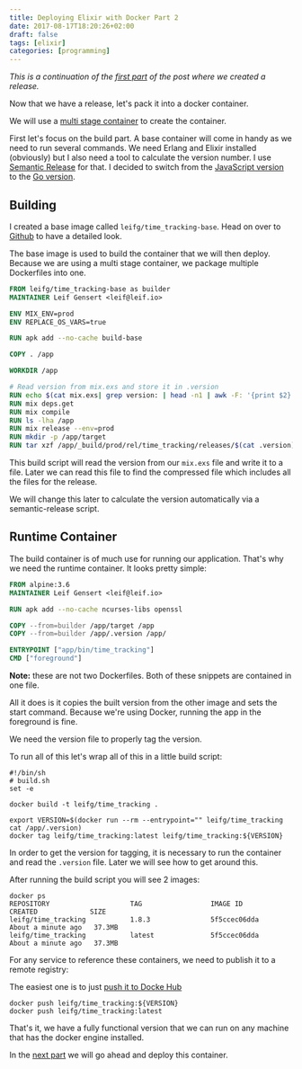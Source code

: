 ```yaml
---
title: Deploying Elixir with Docker Part 2
date: 2017-08-17T18:20:26+02:00
draft: false
tags: [elixir]
categories: [programming]
---
```


*This is a continuation of the [first part](/blog/2017/08/11/deploying-elixir-projects-with-docker-and-distillery/) of the post where we created a release.*

Now that we have a release, let's pack it into a docker container.

We will use a [multi stage container](https://docs.docker.com/engine/userguide/eng-image/multistage-build/) to create the container.

First let's focus on the build part. A base container will come in handy as we need to run several commands. We need Erlang and Elixir installed (obviously) but I also need a tool to calculate the version number. I use [Semantic Release](https://github.com/semantic-release) for that. I decided to switch from the [JavaScript version](https://github.com/semantic-release/semantic-release) to the [Go version](https://github.com/semantic-release/go-semantic-release).

## Building

I created a base image called `leifg/time_tracking-base`. Head on over to [Github](https://github.com/leifg/time_tracking-base/blob/master/Dockerfile) to have a detailed look.

The base image is used to build the container that we will then deploy. Because we are using a multi stage container, we package multiple Dockerfiles into one.

```dockerfile
FROM leifg/time_tracking-base as builder
MAINTAINER Leif Gensert <leif@leif.io>

ENV MIX_ENV=prod
ENV REPLACE_OS_VARS=true

RUN apk add --no-cache build-base

COPY . /app

WORKDIR /app

# Read version from mix.exs and store it in .version
RUN echo $(cat mix.exs| grep version: | head -n1 | awk -F: '{print $2}' | sed 's/[\",]//g' | tr -d '[[:space:]]') > .version
RUN mix deps.get
RUN mix compile
RUN ls -lha /app
RUN mix release --env=prod
RUN mkdir -p /app/target
RUN tar xzf /app/_build/prod/rel/time_tracking/releases/$(cat .version)/time_tracking.tar.gz -C /app/target/
```


This build script will read the version from our `mix.exs` file and write it to a file. Later we can read this file to find the compressed file which includes all the files for the release.

We will change this later to calculate the version automatically via a semantic-release script.

## Runtime Container

The build container is of much use for running our application. That's why we need the runtime container. It looks pretty simple:

```dockerfile
FROM alpine:3.6
MAINTAINER Leif Gensert <leif@leif.io>

RUN apk add --no-cache ncurses-libs openssl

COPY --from=builder /app/target /app
COPY --from=builder /app/.version /app/

ENTRYPOINT ["app/bin/time_tracking"]
CMD ["foreground"]
```


**Note:** these are not two Dockerfiles. Both of these snippets are contained in one file.

All it does is it copies the built version from the other image and sets the start command. Because we're using Docker, running the app in the foreground is fine.

We need the version file to properly tag the version.

To run all of this let's wrap all of this in a little build script:

```shell
#!/bin/sh
# build.sh
set -e

docker build -t leifg/time_tracking .

export VERSION=$(docker run --rm --entrypoint="" leifg/time_tracking cat /app/.version)
docker tag leifg/time_tracking:latest leifg/time_tracking:${VERSION}
```

In order to get the version for tagging, it is necessary to run the container and read the `.version` file. Later we will see how to get around this.

After running the build script you will see 2 images:

```shell
docker ps
REPOSITORY                    TAG                 IMAGE ID            CREATED             SIZE
leifg/time_tracking           1.8.3               5f5ccec06dda        About a minute ago   37.3MB
leifg/time_tracking           latest              5f5ccec06dda        About a minute ago   37.3MB
```


For any service to reference these containers, we need to publish it to a remote registry:

The easiest one is to just [push it to Docke Hub](https://docs.docker.com/docker-cloud/builds/push-images/)

```shell
docker push leifg/time_tracking:${VERSION}
docker push leifg/time_tracking:latest
```


That's it, we have a fully functional version that we can run on any machine that has the docker engine installed.

In the [next part](/blog/2017/08/25/deploying-elixir-with-docker-part-3/) we will go ahead and deploy this container.
